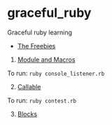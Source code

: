 # graceful_ruby
Graceful ruby learning

- [The Freebies](https://graceful.dev/courses/the-freebies/)

1. [Module and Macros](modules_and_macros/)

To run: `ruby console_listener.rb`

2. [Callable](callable/)

To run: `ruby contest.rb`

3. [Blocks](metaprogramming/blocks)